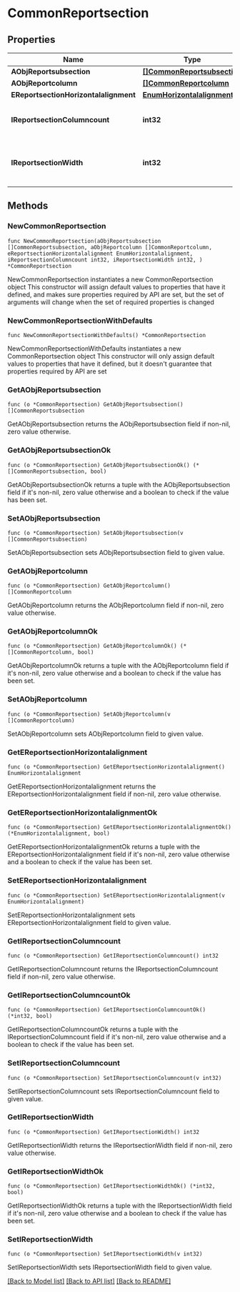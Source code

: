 # CommonReportsection

## Properties

Name | Type | Description | Notes
------------ | ------------- | ------------- | -------------
**AObjReportsubsection** | [**[]CommonReportsubsection**](CommonReportsubsection.md) |  | 
**AObjReportcolumn** | [**[]CommonReportcolumn**](CommonReportcolumn.md) |  | 
**EReportsectionHorizontalalignment** | [**EnumHorizontalalignment**](EnumHorizontalalignment.md) |  | 
**IReportsectionColumncount** | **int32** | The number of Reportcolumns in the Reportsection | 
**IReportsectionWidth** | **int32** | The combined width of all the Reportcolumns in the Reportsection | 

## Methods

### NewCommonReportsection

`func NewCommonReportsection(aObjReportsubsection []CommonReportsubsection, aObjReportcolumn []CommonReportcolumn, eReportsectionHorizontalalignment EnumHorizontalalignment, iReportsectionColumncount int32, iReportsectionWidth int32, ) *CommonReportsection`

NewCommonReportsection instantiates a new CommonReportsection object
This constructor will assign default values to properties that have it defined,
and makes sure properties required by API are set, but the set of arguments
will change when the set of required properties is changed

### NewCommonReportsectionWithDefaults

`func NewCommonReportsectionWithDefaults() *CommonReportsection`

NewCommonReportsectionWithDefaults instantiates a new CommonReportsection object
This constructor will only assign default values to properties that have it defined,
but it doesn't guarantee that properties required by API are set

### GetAObjReportsubsection

`func (o *CommonReportsection) GetAObjReportsubsection() []CommonReportsubsection`

GetAObjReportsubsection returns the AObjReportsubsection field if non-nil, zero value otherwise.

### GetAObjReportsubsectionOk

`func (o *CommonReportsection) GetAObjReportsubsectionOk() (*[]CommonReportsubsection, bool)`

GetAObjReportsubsectionOk returns a tuple with the AObjReportsubsection field if it's non-nil, zero value otherwise
and a boolean to check if the value has been set.

### SetAObjReportsubsection

`func (o *CommonReportsection) SetAObjReportsubsection(v []CommonReportsubsection)`

SetAObjReportsubsection sets AObjReportsubsection field to given value.


### GetAObjReportcolumn

`func (o *CommonReportsection) GetAObjReportcolumn() []CommonReportcolumn`

GetAObjReportcolumn returns the AObjReportcolumn field if non-nil, zero value otherwise.

### GetAObjReportcolumnOk

`func (o *CommonReportsection) GetAObjReportcolumnOk() (*[]CommonReportcolumn, bool)`

GetAObjReportcolumnOk returns a tuple with the AObjReportcolumn field if it's non-nil, zero value otherwise
and a boolean to check if the value has been set.

### SetAObjReportcolumn

`func (o *CommonReportsection) SetAObjReportcolumn(v []CommonReportcolumn)`

SetAObjReportcolumn sets AObjReportcolumn field to given value.


### GetEReportsectionHorizontalalignment

`func (o *CommonReportsection) GetEReportsectionHorizontalalignment() EnumHorizontalalignment`

GetEReportsectionHorizontalalignment returns the EReportsectionHorizontalalignment field if non-nil, zero value otherwise.

### GetEReportsectionHorizontalalignmentOk

`func (o *CommonReportsection) GetEReportsectionHorizontalalignmentOk() (*EnumHorizontalalignment, bool)`

GetEReportsectionHorizontalalignmentOk returns a tuple with the EReportsectionHorizontalalignment field if it's non-nil, zero value otherwise
and a boolean to check if the value has been set.

### SetEReportsectionHorizontalalignment

`func (o *CommonReportsection) SetEReportsectionHorizontalalignment(v EnumHorizontalalignment)`

SetEReportsectionHorizontalalignment sets EReportsectionHorizontalalignment field to given value.


### GetIReportsectionColumncount

`func (o *CommonReportsection) GetIReportsectionColumncount() int32`

GetIReportsectionColumncount returns the IReportsectionColumncount field if non-nil, zero value otherwise.

### GetIReportsectionColumncountOk

`func (o *CommonReportsection) GetIReportsectionColumncountOk() (*int32, bool)`

GetIReportsectionColumncountOk returns a tuple with the IReportsectionColumncount field if it's non-nil, zero value otherwise
and a boolean to check if the value has been set.

### SetIReportsectionColumncount

`func (o *CommonReportsection) SetIReportsectionColumncount(v int32)`

SetIReportsectionColumncount sets IReportsectionColumncount field to given value.


### GetIReportsectionWidth

`func (o *CommonReportsection) GetIReportsectionWidth() int32`

GetIReportsectionWidth returns the IReportsectionWidth field if non-nil, zero value otherwise.

### GetIReportsectionWidthOk

`func (o *CommonReportsection) GetIReportsectionWidthOk() (*int32, bool)`

GetIReportsectionWidthOk returns a tuple with the IReportsectionWidth field if it's non-nil, zero value otherwise
and a boolean to check if the value has been set.

### SetIReportsectionWidth

`func (o *CommonReportsection) SetIReportsectionWidth(v int32)`

SetIReportsectionWidth sets IReportsectionWidth field to given value.



[[Back to Model list]](../README.md#documentation-for-models) [[Back to API list]](../README.md#documentation-for-api-endpoints) [[Back to README]](../README.md)


